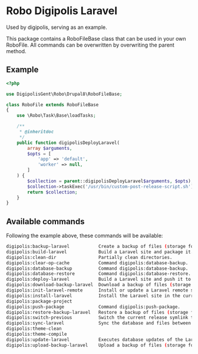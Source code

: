 # Robo Digipolis Laravel

Used by digipolis, serving as an example.

This package contains a RoboFileBase class that can be used in your own
RoboFile. All commands can be overwritten by overwriting the parent method.

## Example

```php
<?php

use DigipolisGent\Robo\Drupal8\RoboFileBase;

class RoboFile extends RoboFileBase
{
    use \Robo\Task\Base\loadTasks;

    /**
     * @inheritdoc
     */
    public function digipolisDeployLaravel(
        array $arguments,
        $opts = [
            'app' => 'default',
            'worker' => null,
        ]
    ) {
        $collection = parent::digipolisDeployLaravel$arguments, $opts);
        $collection->taskExec('/usr/bin/custom-post-release-script.sh');
        return $collection;
    }
}

```

## Available commands

Following the example above, these commands will be available:

```bash
digipolis:backup-laravel           Create a backup of files (storage folder) and database.
digipolis:build-laravel            Build a Laravel site and package it.
digipolis:clean-dir                Partially clean directories.
digipolis:clear-op-cache           Command digipolis:database-backup.
digipolis:database-backup          Command digipolis:database-backup.
digipolis:database-restore         Command digipolis:database-restore.
digipolis:deploy-laravel           Build a Laravel site and push it to the servers.
digipolis:download-backup-laravel  Download a backup of files (storage folder) and database.
digipolis:init-laravel-remote      Install or update a Laravel remote site.
digipolis:install-laravel          Install the Laravel site in the current folder.
digipolis:package-project
digipolis:push-package             Command digipolis:push-package.
digipolis:restore-backup-laravel   Restore a backup of files (storage folder) and database.
digipolis:switch-previous          Switch the current release symlink to the previous release.
digipolis:sync-laravel             Sync the database and files between two Laravel sites.
digipolis:theme-clean
digipolis:theme-compile
digipolis:update-laravel           Executes database updates of the Laravel site in the current folder.
digipolis:upload-backup-laravel    Upload a backup of files (storage folder) and database to a server.
```
